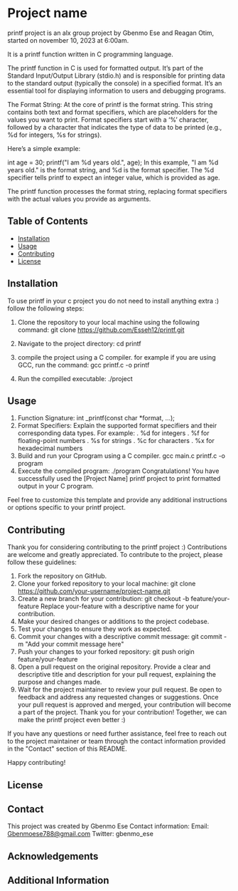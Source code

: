 # Project name

printf project is an alx group project by Gbenmo Ese and Reagan Otim, started on november 10, 2023 at 6:00am.

It is a printf function written in C programming language.

The printf function in C is used for formatted output. It’s part of the Standard Input/Output Library (stdio.h) and is responsible for printing data to the standard output (typically the console) in a specified format. It’s an essential tool for displaying information to users and debugging programs.

The Format String:
At the core of printf is the format string. This string contains both text and format specifiers, which are placeholders for the values you want to print. Format specifiers start with a ‘%’ character, followed by a character that indicates the type of data to be printed (e.g., %d for integers, %s for strings).

Here’s a simple example:

int age = 30;
printf("I am %d years old.", age);
In this example, "I am %d years old." is the format string, and %d is the format specifier. The %d specifier tells printf to expect an integer value, which is provided as age.

The printf function processes the format string, replacing format specifiers with the actual values you provide as arguments.

## Table of Contents

- [Installation](#installation)
- [Usage](#usage)
- [Contributing](#contributing)
- [License](#license)

## Installation

To use printf in your c project you do not need to install anything extra :)
follow the following steps:

1. Clone the repository to your local machine using the following command:
   	git clone https://github.com/Esseh12/printf.git

2. Navigate to the project directory:
	cd printf

3. compile the project using a C compiler. for example if you are using GCC, run the command:
	gcc printf.c -o printf

4. Run the compilled executable:
./project


## Usage

1. Function Signature: int _printf(const char *format, ...);
2. Format Specifiers: Explain the supported format specifiers and their corresponding data types. For example:
. %d for integers
. %f for floating-point numbers
. %s for strings
. %c for characters
. %x for hexadecimal numbers
4. Build and run your Cprogram using a C compiler.
 	gcc main.c printf.c -o program
5. Execute the compiled program:
	./program
Congratulations! You have successfully used the [Project Name] printf project to print formatted output in your C program.

Feel free to customize this template and provide any additional instructions or options specific to your printf project.

## Contributing

Thank you for considering contributing to the printf project :)
Contributions are welcome and greatly appreciated. To contribute to the project, please follow these guidelines:

1. Fork the repository on GitHub.
2. Clone your forked repository to your local machine:
	git clone https://github.com/your-username/project-name.git
3. Create a new branch for your contribution:
	git checkout -b feature/your-feature
Replace your-feature with a descriptive name for your contribution.
4. Make your desired changes or additions to the project codebase.
5. Test your changes to ensure they work as expected.
6. Commit your changes with a descriptive commit message:
	git commit -m "Add your commit message here"
7. Push your changes to your forked repository:
   git push origin feature/your-feature
8. Open a pull request on the original repository. Provide a clear and descriptive title and description for your pull request, explaining the purpose and changes made.
9. Wait for the project maintainer to review your pull request. Be open to feedback and address any requested changes or suggestions.
Once your pull request is approved and merged, your contribution will become a part of the project.
Thank you for your contribution! Together, we can make the printf  project even better :)

If you have any questions or need further assistance, feel free to reach out to the project maintainer or team through the contact information provided in the "Contact" section of this README.

Happy contributing!

## License



## Contact

This project was created by Gbenmo Ese
Contact information:
Email: Gbenmoese788@gmail.com
Twitter: gbenmo_ese


## Acknowledgements



## Additional Information

